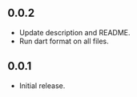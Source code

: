 ## 0.0.2

* Update description and README.
* Run dart format on all files.

## 0.0.1

* Initial release.
